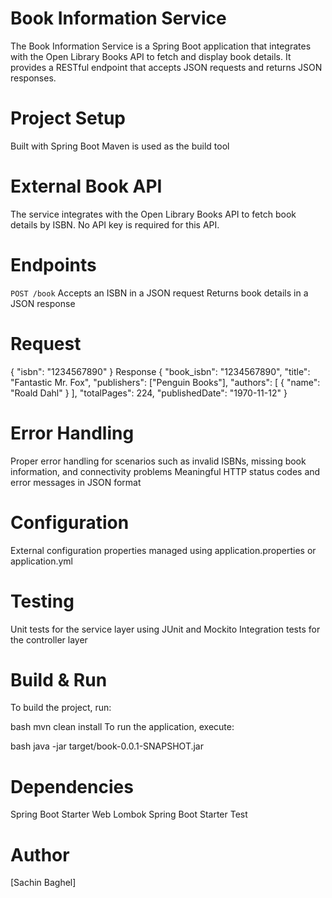 # Book Information Service
 The Book Information Service is a Spring Boot application that integrates with the Open Library Books API to fetch and display book details. It provides a RESTful endpoint that accepts JSON requests and returns JSON responses.
# Project Setup
 Built with Spring Boot
 Maven is used as the build tool
# External Book API
The service integrates with the Open Library Books API to fetch book details by ISBN. No API key is required for this API.

# Endpoints
`POST /book`
Accepts an ISBN in a JSON request
Returns book details in a JSON response

# Request

{
    "isbn": "1234567890"
}
Response
{
    "book_isbn": "1234567890",
    "title": "Fantastic Mr. Fox",
    "publishers": ["Penguin Books"],
    "authors": [
        {
            "name": "Roald Dahl"
        }
    ],
    "totalPages": 224,
    "publishedDate": "1970-11-12"
}
# Error Handling
Proper error handling for scenarios such as invalid ISBNs, missing book information, and connectivity problems
Meaningful HTTP status codes and error messages in JSON format
# Configuration
External configuration properties managed using application.properties or application.yml
# Testing
Unit tests for the service layer using JUnit and Mockito
Integration tests for the controller layer
# Build & Run
To build the project, run:

bash
mvn clean install
To run the application, execute:

bash
java -jar target/book-0.0.1-SNAPSHOT.jar

# Dependencies
Spring Boot Starter Web
Lombok
Spring Boot Starter Test
# Author
[Sachin Baghel]
